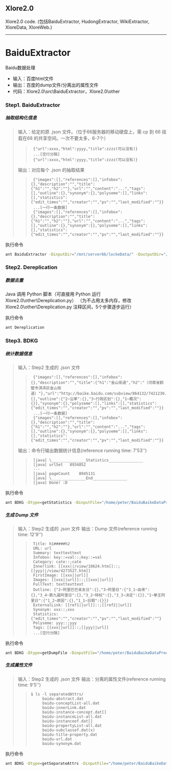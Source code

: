 Xlore2.0
------

Xlore2.0 code. (包括BaiduExtractor, HudongExtractor, WikiExtractor, XloreData, XloreWeb.)


******



# BaiduExtractor
Baidu数据处理
- 输入：百度html文件
- 输出：百度的dump文件/分离出的属性文件
- 代码：Xlore2.0\src\BaiduExtractor，Xlore2.0\other

### Step1. BaiduExtractor
##### 抽取结构化信息
> 输入：给定的原 .json 文件。（位于66服务器的移动硬盘上，需 cp 到 66 挂载在68 的共享空间。一次不要太多，6-7个）
>> ```
>>  {"url":xxxx,"html":yyyy,"title":zzzz(可以没有)}
>>  ...[空行分隔]
>>  {"url":xxxx,"html":yyyy,"title":zzzz(可以没有)}
>> ```
> 输出：对应每个 .json 的抽取结果
>> ```
>>  {"images":[],"references":[],"infobox":{},"description":"","title":{"h1":"","h2":""},"url":"","content":"...","tags":[],"outline":{},"synonym":{},"polyseme":[],"links":[],"statistics":{"edit_times":"","creator":"","pv":"","last_modified":""}}
>>  ...[一行一条数据]
>>  {"images":[],"references":[],"infobox":{},"description":"","title":{"h1":"","h2":""},"url":"","content":"...","tags":[],"outline":{},"synonym":{},"polyseme":[],"links":[],"statistics":{"edit_times":"","creator":"","pv":"","last_modified":""}}
>> ```

  执行命令
```Bash
ant BaiduExtractor -DinputDir="/mnt/server66/lockeData/" -DoutputDir="/home/peter/BaiduBaikeDataProcess/result/"
```

### Step2. Dereplication
##### 数据去重
Java 调用 Python 脚本（可直接用 Python 运行 Xlore2.0\other\Dereplication.py）
（为不占用太多内存，修改 Xlore2.0\other\Dereplication.py 注释区间，5个步骤逐步运行）

执行命令
```Bash
ant Dereplication
```

### Step3. BDKG
##### 统计数据信息
> 输入：Step2 生成的 .json 文件
>> ```
>>  {"images":[],"references":[],"infobox":{},"description":"","title":{"h1":"金山街道","h2":"（河南省鹤壁市淇滨区金山街道）"},"url":"http://baike.baidu.com/subview/864132/7421230.htm","content":"...","tags":[],"outline":{"2~沿革":{},"3~行政区划":{},"1~概况":{}},"synonym":{},"polyseme":[],"links":[],"statistics":{"edit_times":"","creator":"","pv":"","last_modified":""}}
>>  ...[一行一条数据]
>>  {"images":[],"references":[],"infobox":{},"description":"","title":{"h1":"","h2":""},"url":"","content":"...","tags":[],"outline":{},"synonym":{},"polyseme":[],"links":[],"statistics":{"edit_times":"","creator":"","pv":"","last_modified":""}}
>> ```
> 输出：命令行输出数据统计信息(reference running time: 7'53'')
>> ```
>>  [java] \_______________Statistics_______________
>>  [java] urlSet	8934852
>>  ···
>>  [java] pageCount	8945131
>>  [java] \_______________End_______________
>>  [java] Done! :D
>> ```

执行命令
```Bash
ant BDKG -Dtype=getStatistics -DinputFile="/home/peter/BaiduBaikeDataProcess/key_url_title_final.result.json"
```

##### 生成 Dump 文件
> 输入：Step2 生成的 .json 文件
> 输出：Dump 文件(reference running time: 12'9'')
>> ```
>>  Title: h1#####h2
>>  URL: url
>>  Summary: texttexttext
>>  Infobox: key::=val::;key::=val
>>  Category: cate::;cate
>>  Innerlink: [[xxx||/view/18624.htm]]::;[[yyy||/view/4273527.htm]]
>>  FirstImage: [[xxx||url]]
>>  Images: [[xxx||url]]::;[[xxx||url]]
>>  FullText: texttexttext
>>  Outline: {"2~阿里巴巴亲友日":{},"3~阿里日":{"3_1~由来":{},"3_4~第九届阿里日":{},"3_2~特权":{},"3_3~决定":{}},"1~拳王阿里日":{"1_2~原因":{},"1_1~日期":{}}}
>>  ExternalLink: [[ref1||url]]::;[[ref2||url]]
>>  Synonym: xxx::;xxx
>>  Statistics: {"edit_times":"","creator":"","pv":"","last_modified":""}
>>  Polyseme: yyy::;yyy
>>  Tags: [[xxx||url]]::;[[yyy||url]]
>>  ...[空行分隔]
>> ```

执行命令
```Bash
ant BDKG -Dtype=getDumpFile -DinputFile="/home/peter/BaiduBaikeDataProcess/key_url_title_final.result.json" -DoutputFile="/home/peter/BaiduBaikeDataProcess/baidu-dump"
```

##### 生成属性文件
> 输入：Step2 生成的 .json 文件
> 输出：分离的属性文件(reference running time: 9'5'')
>> ```
>> $ ls -l separatedAttrs/
>>      baidu-abstract.dat
>>      baidu-conceptList-all.dat
>>      baidu-innerLink.dat
>>      baidu-instance-concept.dat[]
>>      baidu-instanceList-all.dat
>>      baidu-instanceof.dat[]
>>      baidu-propertyList-all.dat
>>      baidu-subclassof.dat(x)
>>      baidu-title-property.dat
>>      baidu-url.dat
>>      baidu-synonym.dat
>> ``` 

执行命令
```Bash
ant BDKG -Dtype=getSeparateAttrs -DinputFile="/home/peter/BaiduBaikeDataProcess/key_url_title_final.result.json" -DoutputDir="/home/peter/BaiduBaikeDataProcess/separatedAttrs/"
```
